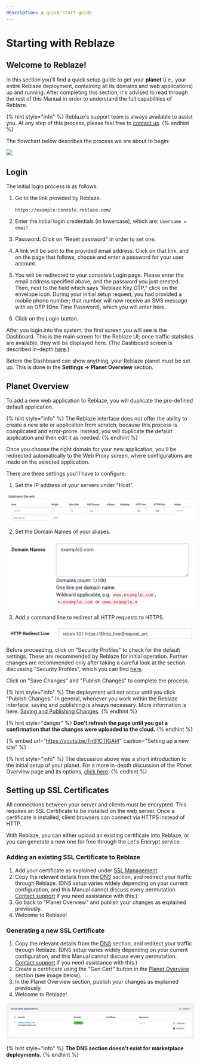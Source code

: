 ```yaml
---
description: A quick-start guide
---
```


# Starting with Reblaze

## **Welcome to Reblaze!** 

In this section you'll find a quick setup guide to get your **planet** \(i.e., your entire Reblaze deployment, containing all its domains and web applications\) up and running. After completing this section, it's advised to read through the rest of this Manual in order to understand the full capabilities of Reblaze. 

{% hint style="info" %}
Reblaze's support team is always available to assist you. At any step of this process, please feel free to [contact us](support.md).
{% endhint %}

The flowchart below describes the process we are about to begin: 

![](https://documents.lucidchart.com/documents/b2f137f7-4a41-4f86-b564-c6dd9c4f1cd5/pages/0_0?a=507&x=549&y=124&w=682&h=1232&store=1&accept=image%2F*&auth=LCA%2060d2e4abcbb56931a1063bea11fd6cd8b2599ab3-ts%3D1575820248)

## **Login**

The initial login process is as follows:

1. Go to the link provided by Reblaze.  

   `https://example-console.reblaze.com/`

2. Enter the initial login credentials \(in lowercase\), which are: `Username = email`
3. Password: Click on "Reset password" in order to set one.
4. A link will be sent to the provided email address. Click on that link, and on the page that follows, choose and enter a password for your user account.
5. You will be redirected to your console’s Login page. Please enter the email address specified above, and the password you just created. Then, next to the field which says “Reblaze Key OTP,” click on the envelope icon. During your initial setup request, you had provided a mobile phone number; that number will now receive an SMS message with an OTP \(One Time Password\), which you will enter here.
6. Click on the Login button.

After you login into the system, the first screen you will see is the Dashboard. This is the main screen for the Reblaze UI; once traffic statistics are available, they will be displayed here. \(The Dashboard screen is described in-depth [here](product-walkthrough/reblaze-traffic/dashboard.md).\)

Before the Dashboard can show anything, your Reblaze planet must be set up. This is done in the **Settings -&gt; Planet Overview** section.

## **Planet Overview**

To add a new web application to Reblaze, you will duplicate the pre-defined default application.

{% hint style="info" %}
The Reblaze interface does not offer the ability to create a new site or application from scratch, because this process is complicated and error-prone. Instead, you will duplicate the default application and then edit it as needed.
{% endhint %}

Once you choose the right domain for your new application, you'll be redirected automatically to the Web Proxy screen, where configurations are made on the selected application. 

There are three settings you'll have to configure:

1. Set the IP address of your servers under "Host". 

![](.gitbook/assets/image%20%2839%29.png)

2. Set the Domain Names of your aliases. 

![Setting up Domain Names](.gitbook/assets/image%20%2859%29.png)

3. Add a command line to redirect all HTTP requests to HTTPS. 

![Command line to redirect all HTTP requests to HTTPS](.gitbook/assets/image%20%2869%29.png)

Before proceeding, click on "Security Profiles" to check for the default settings. These are recommended by Reblaze for initial operation. Further changes are recommended only after taking a careful look at the section discussing "Security Profiles", which you can find [here](product-walkthrough/settings/web-proxy/security-profiles.md). 

Click on "Save Changes" and "Publish Changes" to complete the process.  

{% hint style="info" %}
The deployment will not occur until you click "Publish Changes." In general, whenever you work within the Reblaze interface, saving and publishing is always necessary. More information is here: [Saving and Publishing Changes](using-the-product/best-practices/publish-your-changes.md). 
{% endhint %}

{% hint style="danger" %}
**Don't refresh the page until you get a confirmation that the changes were uploaded to the cloud.** 
{% endhint %}

{% embed url="https://youtu.be/TnB1CTlGAi4" caption="Setting up a new site" %}

{% hint style="info" %}
The discussion above was a short introduction to the initial setup of your planet. For a more in-depth discussion of the Planet Overview page and its options, [click here](https://app.gitbook.com/@reblaze-2/s/product-manual/~/drafts/-LwgrUwGW8ZCtoxKBTrI/product-walkthrough/settings/planet-overview).
{% endhint %}

## Setting up SSL Certificates

All connections between your server and clients must be encrypted. This requires an SSL Certificate to be installed on the web server. Once a certificate is installed, client browsers can connect via HTTPS instead of HTTP. 

With Reblaze, you can either upload an existing certificate into Reblaze, or you can generate a new one for free through the Let's Encrypt service. 

### **Adding an existing SSL Certificate to Reblaze**

1. Add your certificate as explained under [SSL Management](product-walkthrough/settings/ssl-management.md). 
2. Copy the relevant details from the [DNS](product-walkthrough/settings/dns.md) section, and redirect your traffic through Reblaze. \(DNS setup varies widely depending on your current configuration, and this Manual cannot discuss every permutation. [Contact support](support.md) if you need assistance with this.\)
3. Go back to "Planet Overview" and publish your changes as explained previously.  
4. Welcome to Reblaze!

### Generating a new SSL Certificate

1. Copy the relevant details from the [DNS](product-walkthrough/settings/dns.md) section, and redirect your traffic through Reblaze. \(DNS setup varies widely depending on your current configuration, and this Manual cannot discuss every permutation. [Contact support](support.md) if you need assistance with this.\)
2. Create a certificate using the "Gen Cert" button in the [Planet Overview](product-walkthrough/settings/planet-overview.md#generates-new-certificate) section \(see image below\).
3. In the Planet Overview section, publish your changes as explained previously.
4. Welcome to Reblaze!

![Look for &quot;Gen Cert&quot; on the right hand side](.gitbook/assets/image%20%2842%29.png)

{% hint style="info" %}
**The DNS section doesn't exist for marketplace deployments.** 
{% endhint %}


